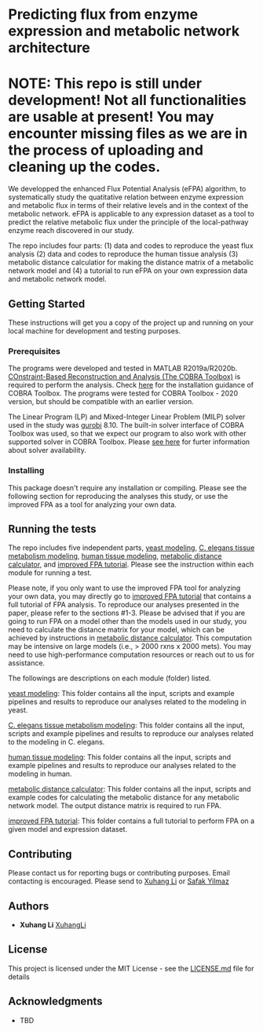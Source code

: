 # Predicting flux from enzyme expression and metabolic network architecture
# NOTE: This repo is still under development! Not all functionalities are usable at present! You may encounter missing files as we are in the process of uploading and cleaning up the codes.
We developped the enhanced Flux Potential Analysis (eFPA) algorithm, to systematically study the quatitative relation between enzyme expression and metabolic flux in terms of their relative levels and in the context of the metabolic network. eFPA is applicable to any expression dataset as a tool to predict the relative metabolic flux under the principle of the local-pathway enzyme reach discovered in our study.

The repo includes four parts: (1) data and codes to reproduce the yeast flux analysis (2) data and codes to reproduce the human tissue analysis (3) metabolic distance calculatior for making the distance matrix of a metabolic network model and (4) a tutorial to run eFPA on your own expression data and metabolic network model.

## Getting Started

These instructions will get you a copy of the project up and running on your local machine for development and testing purposes.

### Prerequisites

The programs were developed and tested in MATLAB R2019a/R2020b. [COnstraint-Based Reconstruction and Analysis (The COBRA Toolbox)](https://opencobra.github.io/cobratoolbox/stable/) is required to perform the analysis. Check [here](https://opencobra.github.io/cobratoolbox/stable/installation.html) for the installation guidance of COBRA Toolbox. The programs were tested for COBRA Toolbox - 2020 version, but should be compatible with an earlier version. 

The Linear Program (LP) and Mixed-Integer Linear Problem (MILP) solver used in the study was [gurobi](http://gurobi.com) 8.10. The built-in solver interface of COBRA Toolbox was used, so that we expect our program to also work with other supported solver in COBRA Toolbox. Please [see here](https://opencobra.github.io/cobratoolbox/stable/installation.html#solver-installation) for furter information about solver availability. 

### Installing

This package doesn't require any installation or compiling. Please see the following section for reproducing the analyses this study, or use the improved FPA as a tool for analyzing your own data.


## Running the tests

The repo includes five independent parts, [yeast modeling](1_yeast_modeling), [C. elegans tissue metabolism modeling](2_C_elegans_modeling), [human tissue modeling](3_human_modeling), [metabolic distance calculator](4_distance_calculation), and [improved FPA tutorial](5_improvedFPA_tutorial). Please see the instruction within each module for running a test.

Please note, if you only want to use the improved FPA tool for analyzing your own data, you may directly go to [improved FPA tutorial](5_improvedFPA_tutorial) that contains a full tutorial of FPA analysis. To reproduce our analyses presented in the paper, please refer to the sections #1-3. Please be advised that if you are going to run FPA on a model other than the models used in our study, you need to calculate the distance matrix for your model, which can be achieved by instructions in [metabolic distance calculator](4_distance_calculation). This computation may be intensive on large models (i.e., > 2000 rxns x 2000 mets). You may need to use high-performance computation resources or reach out to us for assistance. 

The followings are descriptions on each module (folder) listed.

[yeast modeling](1_yeast_modeling): This folder contains all the input, scripts and example pipelines and results to reproduce our analyses related to the modeling in yeast.

[C. elegans tissue metabolism modeling](2_C_elegans_modeling): This folder contains all the input, scripts and example pipelines and results to reproduce our analyses related to the modeling in C. elegans.

[human tissue modeling](3_human_modeling): This folder contains all the input, scripts and example pipelines and results to reproduce our analyses related to the modeling in human.

[metabolic distance calculator](4_distance_calculation): This folder contains all the input, scripts and example codes for calculating the metabolic distance for any metabolic network model. The output distance matrix is required to run FPA.

[improved FPA tutorial](5_improvedFPA_tutorial): This folder contains a full tutorial to perform FPA on a given model and expression dataset.


## Contributing

Please contact us for reporting bugs or contributing purposes. Email contacting is encouraged. Please send to [Xuhang Li](mailto:xuhang.li@umassmed.edu) or [Safak Yilmaz](mailto:lutfu.yilmaz@umassmed.edu)


## Authors

* **Xuhang Li** [XuhangLi](https://github.com/XuhangLi)

## License

This project is licensed under the MIT License - see the [LICENSE.md](LICENSE.md) file for details

## Acknowledgments

* TBD
